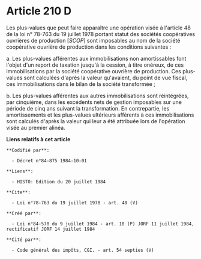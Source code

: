 # Article 210 D

Les plus-values que peut faire apparaître une opération visée à l'article 48 de la loi n° 78-763 du 19 juillet 1978 portant
statut des sociétés coopératives ouvrières de production [*SCOP*] sont imposables au nom de la société coopérative ouvrière
de production dans les conditions suivantes :

a. Les plus-values afférentes aux immobilisations non amortissables font l'objet d'un report de taxation jusqu'à la cession,
à titre onéreux, de ces immobilisations par la société coopérative ouvrière de production. Ces plus-values sont calculées
d'après la valeur qu'avaient, du point de vue fiscal, ces immobilisations dans le bilan de la société transformée ;

b. Les plus-values afférentes aux autres immobilisations sont réintégrées, par cinquième, dans les excédents nets de gestion
imposables sur une période de cinq ans suivant la transformation. En contrepartie, les amortissements et les plus-values
ultérieurs afférents à ces immobilisations sont calculés d'après la valeur qui leur a été attribuée lors de l'opération visée
au premier alinéa.

**Liens relatifs à cet article**

	**Codifié par**:

	  - Décret n°84-875 1984-10-01

	**Liens**:

	  - HISTO: Edition du 20 juillet 1984

	**Cite**:

	  - Loi n°78-763 du 19 juillet 1978 - art. 48 (V)

	**Créé par**:

	  - Loi n°84-578 du 9 juillet 1984 - art. 10 (P) JORF 11 juillet 1984, rectificatif JORF 14 juillet 1984

	**Cité par**:

	  - Code général des impôts, CGI. - art. 54 septies (V)
